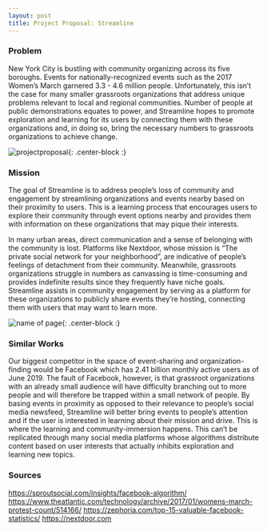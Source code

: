 ```yaml
---
layout: post
title: Project Proposal: Streamline
---
```



### Problem

New York City is bustling with community organizing across its five boroughs. Events for nationally-recognized events such as the 2017 Women’s March garnered 3.3 - 4.6 million people. Unfortunately, this isn’t the case for many smaller grassroots organizations that address unique problems relevant to local and regional communities. Number of people at public demonstrations equates to power, and Streamline hopes to promote exploration and learning for its users by connecting them with these organizations and, in doing so, bring the necessary numbers to grassroots organizations to achieve change.

![projectproposal]({{site.baseurl}}/img/womensmarch.png){: .center-block :}

### Mission

The goal of Streamline is to address people’s loss of community and engagement by streamlining organizations and events nearby based on their proximity to users. This is a learning process that encourages users to explore their community through event options nearby and provides them with information on these organizations that may pique their interests.

In many urban areas, direct communication and a sense of belonging with the community is lost. Platforms like Nextdoor, whose mission is “The private social network for your neighborhood”, are indicative of people’s feelings of detachment from their community. Meanwhile, grassroots organizations struggle in numbers as canvassing is time-consuming and provides indefinite results since they frequently have niche goals. Streamline assists in community engagement by serving as a platform for these organizations to publicly share events they’re hosting, connecting them with users that may want to learn more.

![name of page]({{site.baseurl}}/img/projectproposal1.png){: .center-block :}

### Similar Works

Our biggest competitor in the space of event-sharing and organization-finding would be Facebook which has 2.41 billion monthly active users as of June 2019. The fault of Facebook, however, is that grassroot organizations with an already small audience will have difficulty branching out to more people and will therefore be trapped within a small network of people. By basing events in proximity as opposed to their relevance to people’s social media newsfeed, Streamline will better bring events to people’s attention and if the user is interested in learning about their mission and drive. This is where the learning and community-immersion happens. This can’t be replicated through many social media platforms whose algorithms distribute content based on user interests that actually inhibits exploration and learning new topics.


### Sources
https://sproutsocial.com/insights/facebook-algorithm/
https://www.theatlantic.com/technology/archive/2017/01/womens-march-protest-count/514166/
https://zephoria.com/top-15-valuable-facebook-statistics/
https://nextdoor.com
